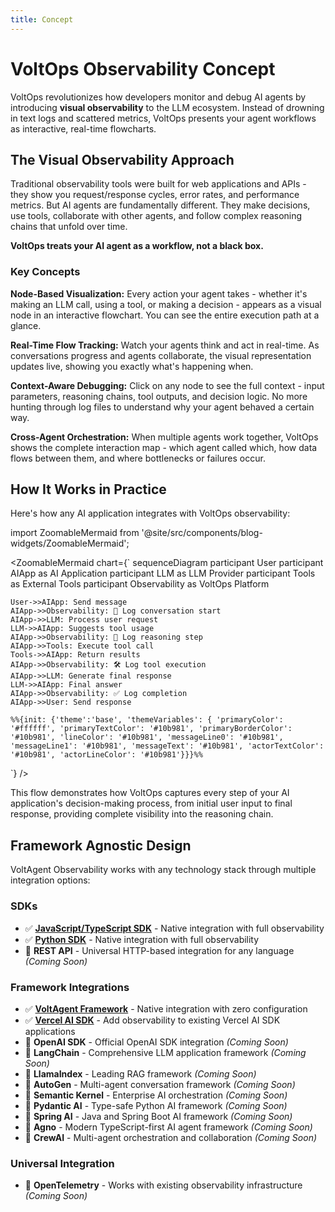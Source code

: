 ```yaml
---
title: Concept
---
```


# VoltOps Observability Concept

VoltOps revolutionizes how developers monitor and debug AI agents by introducing **visual observability** to the LLM ecosystem. Instead of drowning in text logs and scattered metrics, VoltOps presents your agent workflows as interactive, real-time flowcharts.

## The Visual Observability Approach

Traditional observability tools were built for web applications and APIs - they show you request/response cycles, error rates, and performance metrics. But AI agents are fundamentally different. They make decisions, use tools, collaborate with other agents, and follow complex reasoning chains that unfold over time.

**VoltOps treats your AI agent as a workflow, not a black box.**

### Key Concepts

**Node-Based Visualization:** Every action your agent takes - whether it's making an LLM call, using a tool, or making a decision - appears as a visual node in an interactive flowchart. You can see the entire execution path at a glance.

**Real-Time Flow Tracking:** Watch your agents think and act in real-time. As conversations progress and agents collaborate, the visual representation updates live, showing you exactly what's happening when.

**Context-Aware Debugging:** Click on any node to see the full context - input parameters, reasoning chains, tool outputs, and decision logic. No more hunting through log files to understand why your agent behaved a certain way.

**Cross-Agent Orchestration:** When multiple agents work together, VoltOps shows the complete interaction map - which agent called which, how data flows between them, and where bottlenecks or failures occur.

## How It Works in Practice

Here's how any AI application integrates with VoltOps observability:

import ZoomableMermaid from '@site/src/components/blog-widgets/ZoomableMermaid';

<ZoomableMermaid chart={`
sequenceDiagram
participant User
participant AIApp as AI Application
participant LLM as LLM Provider
participant Tools as External Tools
participant Observability as VoltOps Platform

    User->>AIApp: Send message
    AIApp->>Observability: 📝 Log conversation start
    AIApp->>LLM: Process user request
    LLM->>AIApp: Suggests tool usage
    AIApp->>Observability: 🧠 Log reasoning step
    AIApp->>Tools: Execute tool call
    Tools->>AIApp: Return results
    AIApp->>Observability: 🛠️ Log tool execution
    AIApp->>LLM: Generate final response
    LLM->>AIApp: Final answer
    AIApp->>Observability: ✅ Log completion
    AIApp->>User: Send response

    %%{init: {'theme':'base', 'themeVariables': { 'primaryColor': '#ffffff', 'primaryTextColor': '#10b981', 'primaryBorderColor': '#10b981', 'lineColor': '#10b981', 'messageLine0': '#10b981', 'messageLine1': '#10b981', 'messageText': '#10b981', 'actorTextColor': '#10b981', 'actorLineColor': '#10b981'}}}%%

`} />

This flow demonstrates how VoltOps captures every step of your AI application's decision-making process, from initial user input to final response, providing complete visibility into the reasoning chain.

## Framework Agnostic Design

VoltAgent Observability works with any technology stack through multiple integration options:

### SDKs

- ✅ [**JavaScript/TypeScript SDK**](/docs-observability/js-ts-sdk/) - Native integration with full observability
- ✅ [**Python SDK**](/docs-observability/python-sdk/) - Native integration with full observability
- 🔄 **REST API** - Universal HTTP-based integration for any language _(Coming Soon)_

### Framework Integrations

- ✅ [**VoltAgent Framework**](/docs-observability/voltagent-framework/) - Native integration with zero configuration
- ✅ [**Vercel AI SDK**](/docs-observability/vercel-ai/) - Add observability to existing Vercel AI SDK applications
- 🔄 **OpenAI SDK** - Official OpenAI SDK integration _(Coming Soon)_
- 🔄 **LangChain** - Comprehensive LLM application framework _(Coming Soon)_
- 🔄 **LlamaIndex** - Leading RAG framework _(Coming Soon)_
- 🔄 **AutoGen** - Multi-agent conversation framework _(Coming Soon)_
- 🔄 **Semantic Kernel** - Enterprise AI orchestration _(Coming Soon)_
- 🔄 **Pydantic AI** - Type-safe Python AI framework _(Coming Soon)_
- 🔄 **Spring AI** - Java and Spring Boot AI framework _(Coming Soon)_
- 🔄 **Agno** - Modern TypeScript-first AI agent framework _(Coming Soon)_
- 🔄 **CrewAI** - Multi-agent orchestration and collaboration _(Coming Soon)_

### Universal Integration

- 🔄 **OpenTelemetry** - Works with existing observability infrastructure _(Coming Soon)_
